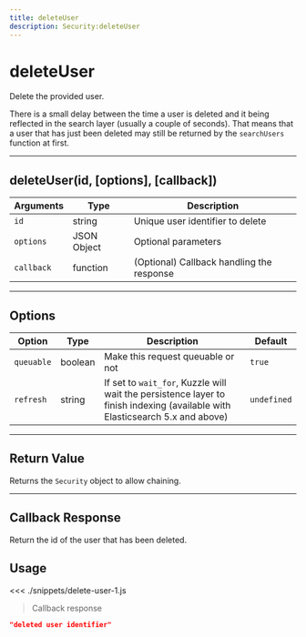 ```yaml
---
title: deleteUser
description: Security:deleteUser
---
```


# deleteUser

Delete the provided user.

<div class="alert alert-info">
There is a small delay between the time a user is deleted and it being reflected in the search layer (usually a couple of seconds).
That means that a user that has just been deleted may still be returned by the <code>searchUsers</code> function at first.
</div>

---

## deleteUser(id, [options], [callback])

| Arguments  | Type        | Description                               |
| ---------- | ----------- | ----------------------------------------- |
| `id`       | string      | Unique user identifier to delete          |
| `options`  | JSON Object | Optional parameters                       |
| `callback` | function    | (Optional) Callback handling the response |

---

## Options

| Option     | Type    | Description                                                                                                                  | Default     |
| ---------- | ------- | ---------------------------------------------------------------------------------------------------------------------------- | ----------- |
| `queuable` | boolean | Make this request queuable or not                                                                                            | `true`      |
| `refresh`  | string  | If set to `wait_for`, Kuzzle will wait the persistence layer to finish indexing (available with Elasticsearch 5.x and above) | `undefined` |

---

## Return Value

Returns the `Security` object to allow chaining.

---

## Callback Response

Return the id of the user that has been deleted.

## Usage

<<< ./snippets/delete-user-1.js

> Callback response

```json
"deleted user identifier"
```

